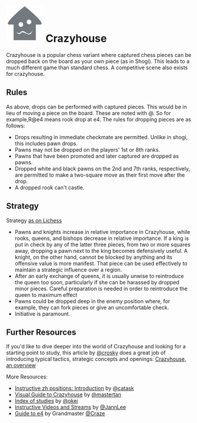 # ![Crazyhouse](https://github.com/gbtami/pychess-variants/blob/master/static/icons/Crazyhouse.svg) Crazyhouse

Crazyhouse is a popular chess variant where captured chess pieces can be dropped back on the board as your own piece (as in Shogi). This leads to a much different game than standard chess. A competitive scene also exists for crazyhouse.

## Rules

As above, drops can be performed with captured pieces. This would be in lieu of moving a piece on the board. These are noted with @. So for example,R@e4 means rook drop at e4. The rules for dropping pieces are as follows:

* Drops resulting in immediate checkmate are permitted. Unlike in shogi, this includes pawn drops.
* Pawns may not be dropped on the players' 1st or 8th ranks.
* Pawns that have been promoted and later captured are dropped as pawns.
* Dropped white and black pawns on the 2nd and 7th ranks, respectively, are permitted to make a two-square move as their first move after the drop.
* A dropped rook can't castle.

## Strategy

Strategy [as on Lichess](https://lichess.org/variant/crazyhouse)

* Pawns and knights increase in relative importance in Crazyhouse, while rooks, queens, and bishops decrease in relative importance. If a king is put in check by any of the latter three pieces, from two or more squares away, dropping a pawn next to the king becomes defensively useful. A knight, on the other hand, cannot be blocked by anything and its offensive value is more manifest. That piece can be used effectively to maintain a strategic influence over a region.
* After an early exchange of queens, it is usually unwise to reintroduce the queen too soon, particularly if she can be harassed by dropped minor pieces. Careful preparation is needed in order to reintroduce the queen to maximum effect
* Pawns could be dropped deep in the enemy position where, for example, they can fork pieces or give an uncomfortable check.
* Initiative is paramount.

## Further Resources 

If you'd like to dive deeper into the world of Crazyhouse and looking for a starting point to study, this article by [@crosky](https://lichess.org/@/crosky) does a great job of introducing typical tactics, strategic concepts and openings: [Crazyhouse, an overview](https://lichess.org/blog/VrQDNSoAACsA8sqc/crazyhouse-an-overview)

More Resources: 

* [Instructive zh positions: Introduction](https://lichess.org/study/OHSQPWgG) by [@catask](https://lichess.org/@/catask)
* [Visual Guide to Crazyhouse](https://www.chess.com/blog/mastertanCrazyhouse/light-dark-a-visual-guide-to-crazyhouse) by [@mastertan](https://lichess.org/@/mastertan)
* [Index of studies](http://zhchess.blogspot.com/p/blog-page.html) by [@okei](https://lichess.org/@/okei)
* [Instructive Videos and Streams](https://www.youtube.com/c/JannLeeCrazyhouseChannel/videos) by [@JannLee](https://lichess.org/@/JannLee)
* [Guide to e4](https://www.youtube.com/watch?v=C34jJXTMIxM) by Grandmaster [@Craze](https://lichess.org/@/Craze)


